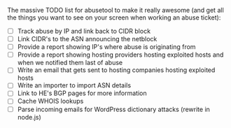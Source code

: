 The massive TODO list for abusetool to make it really awesome (and get all the
things you want to see on your screen when working an abuse ticket):

 - [ ] Track abuse by IP and link back to CIDR block
 - [ ] Link CIDR's to the ASN announcing the netblock
 - [ ] Provide a report showing IP's where abuse is originating from
 - [ ] Provide a report showing hosting providers hosting exploited hosts and
       when we notified them last of abuse
 - [ ] Write an email that gets sent to hosting companies hosting exploited hosts
 - [ ] Write an importer to import ASN details
 - [ ] Link to HE's BGP pages for more information
 - [ ] Cache WHOIS lookups
 - [ ] Parse incoming emails for WordPress dictionary attacks (rewrite in node.js)
